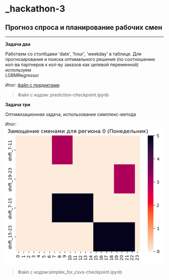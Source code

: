 # _hackathon-3
## Прогноз спроса и планирование рабочих смен
---
__Задача два__ 

Работаем со столбцами 'date', 'hour', 'weekday' в таблице. Для прогнозирования и поиска оптимального решения (по соотношению кол-ва партнеров к кол-ву заказов как целевой переменной) используем     
    LGBMRegressor 
    
Итог: [файл с предиктами]()
>Файл с кодом: prediction-checkpoint.ipynb



__Задача три__

Оптимизационная задача, использование симплекс-метода

Итог: ![Замощение сменами для региона 0 (Понедельник)](https://github.com/m-bryn/_hackathon-3/raw/main/imagine.png)
>Файл с кодом:simplex_for_csvs-checkpoint.ipynb
